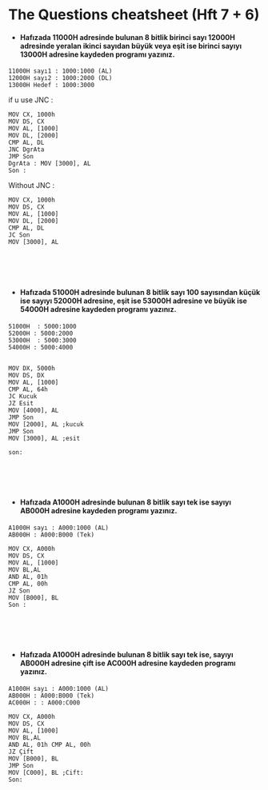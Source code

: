 # The Questions cheatsheet (Hft 7 + 6)

* #### Hafızada 11000H adresinde bulunan 8 bitlik birinci sayı 12000H adresinde yeralan ikinci sayıdan büyük veya eşit ise birinci sayıyı 13000H adresine kaydeden programı yazınız.

```
11000H sayı1 : 1000:1000 (AL) 
12000H sayı2 : 1000:2000 (DL) 
13000H Hedef : 1000:3000
```

if u use JNC :
```assembly
MOV CX, 1000h 
MOV DS, CX 
MOV AL, [1000] 
MOV DL, [2000] 
CMP AL, DL 
JNC DgrAta 
JMP Son
DgrAta : MOV [3000], AL 
Son :

```

Without JNC :

```assembly
MOV CX, 1000h 
MOV DS, CX 
MOV AL, [1000] 
MOV DL, [2000] 
CMP AL, DL
JC Son
MOV [3000], AL

```

<br>
<br>
<br>

* #### Hafızada 51000H adresinde bulunan 8 bitlik sayı 100 sayısından küçük ise sayıyı 52000H adresine, eşit ise 53000H adresine ve büyük ise 54000H adresine kaydeden programı yazınız.

```
51000H  : 5000:1000
52000H : 5000:2000 
53000H  : 5000:3000 
54000H : 5000:4000
  
```
```assembly
MOV DX, 5000h 
MOV DS, DX 
MOV AL, [1000] 
CMP AL, 64h
JC Kucuk
JZ Esit
MOV [4000], AL 
JMP Son
MOV [2000], AL ;kucuk
JMP Son 
MOV [3000], AL ;esit

son:
```
<br>
<br>
<br>



* #### Hafızada A1000H adresinde bulunan 8 bitlik sayı tek ise sayıyı AB000H adresine kaydeden programı yazınız.

```
A1000H sayı : A000:1000 (AL) 
AB000H : A000:B000 (Tek)
```
```assembly
MOV CX, A000h 
MOV DS, CX 
MOV AL, [1000] 
MOV BL,AL 
AND AL, 01h 
CMP AL, 00h
JZ Son
MOV [B000], BL
Son :
```
<br>
<br>
<br>


* #### Hafızada A1000H adresinde bulunan 8 bitlik sayı tek ise, sayıyı AB000H adresine çift ise AC000H adresine kaydeden programı yazınız.

```
A1000H sayı : A000:1000 (AL) 
AB000H : A000:B000 (Tek)
AC000H : : A000:C000
```
```assembly
MOV CX, A000h 
MOV DS, CX 
MOV AL, [1000] 
MOV BL,AL 
AND AL, 01h CMP AL, 00h
JZ Çift
MOV [B000], BL
JMP Son
MOV [C000], BL ;Cift:
Son:
```



